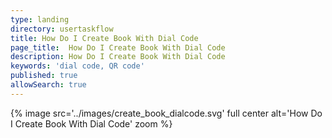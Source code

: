 ```yaml
---
type: landing
directory: usertaskflow
title: How Do I Create Book With Dial Code
page_title:  How Do I Create Book With Dial Code
description: How Do I Create Book With Dial Code
keywords: 'dial code, QR code'
published: true
allowSearch: true
---
```

{% image src='../images/create_book_dialcode.svg' full center alt='How Do I Create Book With Dial Code' zoom %} 
